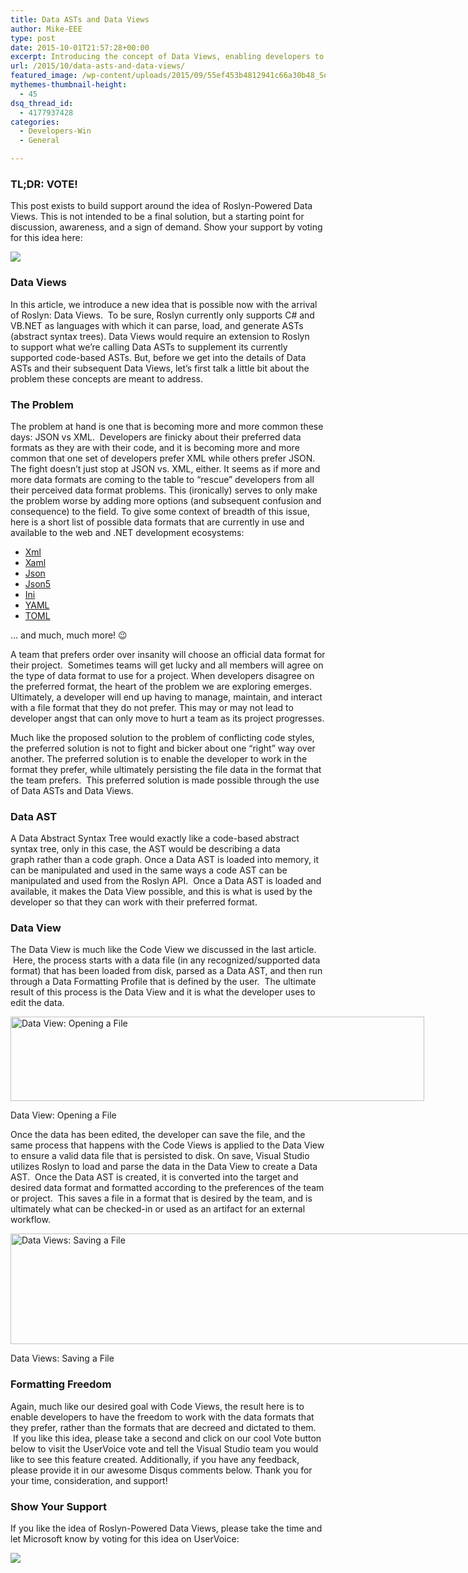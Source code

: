 ```yaml
---
title: Data ASTs and Data Views
author: Mike-EEE
type: post
date: 2015-10-01T21:57:28+00:00
excerpt: Introducing the concept of Data Views, enabling developers to work with data in the format that they prefer.
url: /2015/10/data-asts-and-data-views/
featured_image: /wp-content/uploads/2015/09/55ef453b4812941c66a30b48_Social-Profile-Thick-2561.png
mythemes-thumbnail-height:
  - 45
dsq_thread_id:
  - 4177937428
categories:
  - Developers-Win
  - General

---
```

### TL;DR: VOTE!

This post exists to build support around the idea of Roslyn-Powered Data Views. This is not intended to be a final solution, but a starting point for discussion, awareness, and a sign of demand. Show your support by voting for this idea here:

<div class="push-button-container"><div class="push-button">
</div><a class="w-inline-block top-lighting" href="http://visualstudio.uservoice.com/forums/121579-visual-studio/suggestions/10020525-enable-roslyn-powered-data-asts-and-data-views" target="_blank"><div class="glass-insert" data-ix="blink" style="transition: opacity 500ms ease-in-out; opacity: 0;"></div><img class="push-button-vote-text" src="http://uploads.webflow.com/55e079ccd960e71226582014/55d09ab72123fb7e3e46b1cd_Vote%20Now!%20Text.svg" /></a></div>

### Data Views

In this article, we introduce a new idea that is possible now with the arrival of Roslyn: Data Views.  To be sure, Roslyn currently only supports C# and VB.NET as languages with which it can parse, load, and generate ASTs (abstract syntax trees). Data Views would require an extension to Roslyn to support what we&#8217;re calling Data ASTs to supplement its currently supported code-based ASTs. But, before we get into the details of Data ASTs and their subsequent Data Views, let&#8217;s first talk a little bit about the problem these concepts are meant to address.

### The Problem

The problem at hand is one that is becoming more and more common these days: JSON vs XML.  Developers are finicky about their preferred data formats as they are with their code, and it is becoming more and more common that one set of developers prefer XML while others prefer JSON. The fight doesn&#8217;t just stop at JSON vs. XML, either. It seems as if more and more data formats are coming to the table to &#8220;rescue&#8221; developers from all their perceived data format problems. This (ironically) serves to only make the problem worse by adding more options (and subsequent confusion and consequence) to the field. To give some context of breadth of this issue, here is a short list of possible data formats that are currently in use and available to the web and .NET development ecosystems:

  * <a href="https://en.wikipedia.org/wiki/XML" target="_blank">Xml</a>
  * <a href="https://en.wikipedia.org/wiki/Extensible_Application_Markup_Language" target="_blank">Xaml</a>
  * <a href="http://developers.squarespace.com/what-is-json/" target="_blank">Json</a>
  * <a href="http://json5.org/" target="_blank">Json5</a>
  * <a href="http://whatis.techtarget.com/fileformat/INI-Initialization-file-Generic" target="_blank">Ini</a>
  * <a href="https://en.wikipedia.org/wiki/YAML" target="_blank">YAML</a>
  * <a href="https://www.npmjs.com/package/tomljs" target="_blank">TOML</a>

&#8230; and much, much more! 😉

A team that prefers order over insanity will choose an official data format for their project.  Sometimes teams will get lucky and all members will agree on the type of data format to use for a project. When developers disagree on the preferred format, the heart of the problem we are exploring emerges. Ultimately, a developer will end up having to manage, maintain, and interact with a file format that they do not prefer. This may or may not lead to developer angst that can only move to hurt a team as its project progresses.

Much like the proposed solution to the problem of conflicting code styles, the preferred solution is not to fight and bicker about one &#8220;right&#8221; way over another. The preferred solution is to enable the developer to work in the format they prefer, while ultimately persisting the file data in the format that the team prefers.  This preferred solution is made possible through the use of Data ASTs and Data Views.

### Data AST

A Data Abstract Syntax Tree would exactly like a code-based abstract syntax tree, only in this case, the AST would be describing a data graph rather than a code graph. Once a Data AST is loaded into memory, it can be manipulated and used in the same ways a code AST can be manipulated and used from the Roslyn API.  Once a Data AST is loaded and available, it makes the Data View possible, and this is what is used by the developer so that they can work with their preferred format.

### Data View

The Data View is much like the Code View we discussed in the last article.  Here, the process starts with a data file (in any recognized/supported data format) that has been loaded from disk, parsed as a Data AST, and then run through a Data Formatting Profile that is defined by the user.  The ultimate result of this process is the Data View and it is what the developer uses to edit the data.

<div id="attachment_319" style="width: 672px" class="wp-caption aligncenter">
  <a href="/wp-content/uploads/2015/09/OpenData2.png"><img class="wp-image-319 size-full" src="/wp-content/uploads/2015/09/OpenData2.png" alt="Data View: Opening a File" width="662" height="135" srcset="/wp-content/uploads/2015/09/OpenData2.png 662w, /wp-content/uploads/2015/09/OpenData2-300x61.png 300w" sizes="(max-width: 662px) 100vw, 662px" /></a>
  
  <p class="wp-caption-text">
    Data View: Opening a File
  </p>
</div>

Once the data has been edited, the developer can save the file, and the same process that happens with the Code Views is applied to the Data View to ensure a valid data file that is persisted to disk. On save, Visual Studio utilizes Roslyn to load and parse the data in the Data View to create a Data AST.  Once the Data AST is created, it is converted into the target and desired data format and formatted according to the preferences of the team or project.  This saves a file in a format that is desired by the team, and is ultimately what can be checked-in or used as an artifact for an external workflow.

<div id="attachment_321" style="width: 746px" class="wp-caption aligncenter">
  <a href="/wp-content/uploads/2015/09/Untitled-Diagram-1.png"><img class="size-full wp-image-321" src="/wp-content/uploads/2015/09/Untitled-Diagram-1.png" alt="Data Views: Saving a File" width="736" height="177" srcset="/wp-content/uploads/2015/09/Untitled-Diagram-1.png 736w, /wp-content/uploads/2015/09/Untitled-Diagram-1-300x72.png 300w" sizes="(max-width: 736px) 100vw, 736px" /></a>
  
  <p class="wp-caption-text">
    Data Views: Saving a File
  </p>
</div>

### Formatting Freedom

Again, much like our desired goal with Code Views, the result here is to enable developers to have the freedom to work with the data formats that they prefer, rather than the formats that are decreed and dictated to them.  If you like this idea, please take a second and click on our cool Vote button below to visit the UserVoice vote and tell the Visual Studio team you would like to see this feature created. Additionally, if you have any feedback, please provide it in our awesome Disqus comments below. Thank you for your time, consideration, and support!

### Show Your Support

If you like the idea of Roslyn-Powered Data Views, please take the time and let Microsoft know by voting for this idea on UserVoice:

<div class="push-button-container"><div class="push-button">
</div><a class="w-inline-block top-lighting" href="http://visualstudio.uservoice.com/forums/121579-visual-studio/suggestions/10020525-enable-roslyn-powered-data-asts-and-data-views" target="_blank"><div class="glass-insert" data-ix="blink" style="transition: opacity 500ms ease-in-out; opacity: 0;"></div><img class="push-button-vote-text" src="http://uploads.webflow.com/55e079ccd960e71226582014/55d09ab72123fb7e3e46b1cd_Vote%20Now!%20Text.svg" /></a></div>